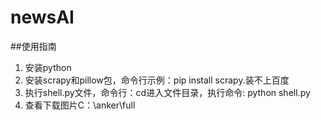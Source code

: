 # newsAI
##使用指南
1. 安装python
2. 安装scrapy和pillow包，命令行示例：pip install scrapy.装不上百度
3. 执行shell.py文件，命令行：cd进入文件目录，执行命令: python shell.py
4. 查看下载图片C：\anker\full
